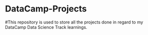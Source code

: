 # DataCamp-Projects
#This repository is used to store all the projects done in regard to my DataCamp Data Science Track learnings.
